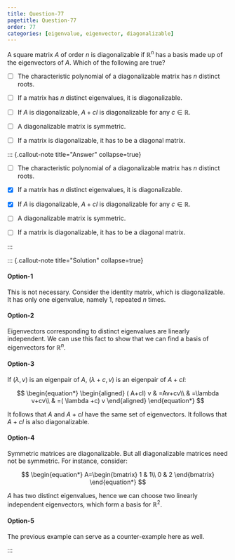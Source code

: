 ```yaml
---
title: Question-77
pagetitle: Question-77
order: 77
categories: [eigenvalue, eigenvector, diagonalizable]
---
```


A square matrix $\displaystyle A$ of order $\displaystyle n$ is diagonalizable if $\displaystyle \mathbb{R}^{n}$ has a basis made up of the eigenvectors of $\displaystyle A$. Which of the following are true?

- [ ] The characteristic polynomial of a diagonalizable matrix has $\displaystyle n$ distinct roots.

- [ ] If a matrix has $\displaystyle n$ distinct eigenvalues, it is diagonalizable.

- [ ] If $\displaystyle A$ is diagonalizable, $\displaystyle A+cI$ is diagonalizable for any $\displaystyle c\in \mathbb{R}$.

- [ ] A diagonalizable matrix is symmetric.

- [ ] If a matrix is diagonalizable, it has to be a diagonal matrix.

::: {.callout-note title="Answer" collapse=true}

- [ ] The characteristic polynomial of a diagonalizable matrix has $\displaystyle n$ distinct roots.

- [x] If a matrix has $\displaystyle n$ distinct eigenvalues, it is diagonalizable.

- [x] If $\displaystyle A$ is diagonalizable, $\displaystyle A+cI$ is diagonalizable for any $\displaystyle c\in \mathbb{R}$.

- [ ] A diagonalizable matrix is symmetric.

- [ ] If a matrix is diagonalizable, it has to be a diagonal matrix.

:::

::: {.callout-note title="Solution" collapse=true}



#### Option-1

This is not necessary. Consider the identity matrix, which is diagonalizable. It has only one eigenvalue, namely $\displaystyle 1$, repeated $\displaystyle n$ times.

#### Option-2

Eigenvectors corresponding to distinct eigenvalues are linearly independent. We can use this fact to show that we can find a basis of eigenvectors for $\displaystyle \mathbb{R}^{n}$.

#### Option-3

If $\displaystyle ( \lambda ,v)$ is an eigenpair of $\displaystyle A$, $\displaystyle ( \lambda +c,v)$ is an eigenpair of $\displaystyle A+cI$:

$$
\begin{equation*}
\begin{aligned}
( A+cI) v & =Av+cv\\
 & =\lambda v+cv\\
 & =( \lambda +c) v
\end{aligned}
\end{equation*}
$$

It follows that $\displaystyle A$ and $\displaystyle A+cI$ have the same set of eigenvectors. It follows that $\displaystyle A+cI$ is also diagonalizable.

#### Option-4

Symmetric matrices are diagonalizable. But all diagonalizable matrices need not be symmetric. For instance, consider:

$$
\begin{equation*}
A=\begin{bmatrix}
1 & 1\\
0 & 2
\end{bmatrix}
\end{equation*}
$$

$\displaystyle A$ has two distinct eigenvalues, hence we can choose two linearly independent eigenvectors, which form a basis for $\displaystyle \mathbb{R}^{2}$.

#### Option-5

The previous example can serve as a counter-example here as well.

:::
